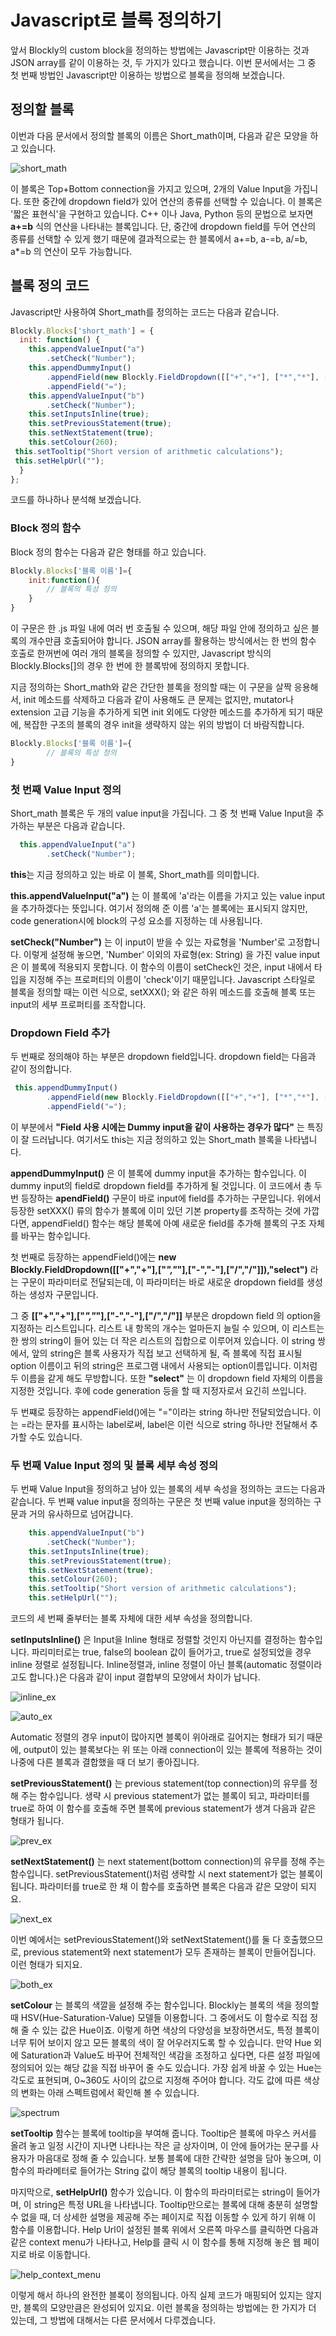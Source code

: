 Javascript로 블록 정의하기
================================
앞서 Blockly의 custom block을 정의하는 방법에는 Javascript만 이용하는 것과 JSON array를 같이 이용하는 것, 두 가지가 있다고 했습니다.
이번 문서에서는 그 중 첫 번째 방법인 Javascript만 이용하는 방법으로 블록을 정의해 보겠습니다.

정의할 블록
----------------------------------
이번과 다음 문서에서 정의할 블록의 이름은 Short_math이며, 다음과 같은 모양을 하고 있습니다.

![short_math](img/short_math_ex.png)

이 블록은 Top+Bottom connection을 가지고 있으며, 2개의 Value Input을 가집니다. 또한 중간에 dropdown field가 있어 연산의 종류를 선택할 수 있습니다.
이 블록은 '짧은 표현식'을 구현하고 있습니다. C++ 이나 Java, Python 등의 문법으로 보자면 **a+=b** 식의 연산을 나타내는 블록입니다. 단, 중간에 dropdown field를 두어 연산의 종류를 선택할 수 있게 했기 때문에 결과적으로는 한 블록에서 a+=b, a-=b, a/=b, a*=b 의 연산이 모두 가능합니다.

블록 정의 코드
----------------------------------------
Javascript만 사용하여 Short_math를 정의하는 코드는 다음과 같습니다.

```javascript
Blockly.Blocks['short_math'] = {
  init: function() {
    this.appendValueInput("a")
        .setCheck("Number");
    this.appendDummyInput()
        .appendField(new Blockly.FieldDropdown([["+","+"], ["*","*"], ["-","-"], ["/","/"]]), "select")
        .appendField("=");
    this.appendValueInput("b")
        .setCheck("Number");
    this.setInputsInline(true);
    this.setPreviousStatement(true);
    this.setNextStatement(true);
    this.setColour(260);
 this.setTooltip("Short version of arithmetic calculations");
 this.setHelpUrl("");
  }
};
``` 

코드를 하나하나 분석해 보겠습니다.

### Block 정의 함수

Block 정의 함수는 다음과 같은 형태를 하고 있습니다.

```javascript
Blockly.Blocks['블록 이름']={
    init:function(){
        // 블록의 특성 정의
    }
}
```

이 구문은 한 .js 파일 내에 여러 번 호출될 수 있으며, 해당 파일 안에 정의하고 싶은 블록의 개수만큼 호출되어야 합니다. JSON array를 활용하는 방식에서는 한 번의 함수 호출로 한꺼번에 여러 개의 블록을 정의할 수 있지만, Javascript 방식의 Blockly.Blocks[]의 경우 한 번에 한 블록밖에 정의하지 못합니다. 

지금 정의하는 Short_math와 같은 간단한 블록을 정의할 때는 이 구문을 살짝 응용해서, init 메소드를 삭제하고 다음과 같이 사용해도 큰 문제는 없지만, mutator나 extension 고급 기능을 추가하게 되면 init 외에도 다양한 메소드를 추가하게 되기 때문에, 복잡한 구조의 블록의 경우 init을 생략하지 않는 위의 방법이 더 바람직합니다.

```javascript
Blockly.Blocks['블록 이름']={
        // 블록의 특성 정의
}
```

### 첫 번째 Value Input 정의

Short_math 블록은 두 개의 value input을 가집니다. 그 중 첫 번째 Value Input을 추가하는 부분은 다음과 같습니다.

```javascript
  this.appendValueInput("a")
        .setCheck("Number");
```

**this**는 지금 정의하고 있는 바로 이 블록, Short_math를 의미합니다.

**this.appendValueInput("a")** 는 이 블록에 'a'라는 이름을 가지고 있는 value input을 추가하겠다는 뜻입니다. 여기서 정의해 준 이름 'a'는 블록에는 표시되지 않지만, code generation시에 block의 구성 요소를 지정하는 데 사용됩니다.

**setCheck("Number")** 는 이 input이 받을 수 있는 자료형을 'Number'로 고정합니다. 이렇게 설정해 놓으면, 'Number' 이외의 자료형(ex: String) 을 가진 value input은 이 블록에 적용되지 못합니다. 이 함수의 이름이 setCheck인 것은, input 내에서 타입을 지정해 주는 프로퍼티의 이름이 'check'이기 때문입니다. Javascript 스타일로 블록을 정의할 때는 이런 식으로, setXXX(); 와 같은 하위 메소드를 호출해 블록 또는 input의 세부 프로퍼티를 조작합니다.

### Dropdown Field 추가

두 번째로 정의해야 하는 부분은 dropdown field입니다. dropdown field는 다음과 같이 정의합니다.

```javascript
 this.appendDummyInput()
        .appendField(new Blockly.FieldDropdown([["+","+"], ["*","*"], ["-","-"], ["/","/"]]), "select")
        .appendField("=");
```

이 부분에서 **"Field 사용 시에는 Dummy input을 같이 사용하는 경우가 많다"** 는 특징이 잘 드러납니다. 여기서도 this는 지금 정의하고 있는 Short_math 블록을 나타냅니다.

**appendDummyInput()** 은 이 블록에 dummy input을 추가하는 함수입니다. 이 dummy input의 field로 dropdown field를 추가하게 될 것입니다.
이 코드에서 총 두 번 등장하는 **apendField()** 구문이 바로 input에 field를 추가하는 구문입니다. 위에서 등장한 setXXX() 류의 함수가 블록에 이미 있던 기본 property를 조작하는 것에 가깝다면, appendField() 함수는 해당 블록에 아예 새로운 field를 추가해 블록의 구조 자체를 바꾸는 함수입니다.

첫 번째로 등장하는 appendField()에는 **new Blockly.FieldDropdown([["+","+"],["*","*"],["-","-"],["/","/"]]),"select")** 라는 구문이 파라미터로 전달되는데, 이 파라미터는 바로 새로운 dropdown field를 생성하는 생성자 구문입니다. 

그 중 **[["+","+"],["*","*"],["-","-"],["/","/"]]** 부분은 dropdown field 의 option을 지정하는 리스트입니다. 리스트 내 항목의 개수는 얼마든지 늘릴 수 있으며, 이 리스트는 한 쌍의 string이 들어 있는 더 작은 리스트의 집합으로 이루어져 있습니다. 이 string 쌍에서, 앞의 string은 블록 사용자가 직접 보고 선택하게 될, 즉 블록에 직접 표시될 option 이름이고 뒤의 string은 프로그램 내에서 사용되는 option이름입니다. 이처럼 두 이름을 같게 해도 무방합니다. 또한 **"select"** 는 이 dropdown field 자체의 이름을 지정한 것입니다. 후에 code generation 등을 할 때 지정자로서 요긴히 쓰입니다.

두 번쨰로 등장하는 appendField()에는 "="이라는 string 하나만 전달되었습니다. 이는 =라는 문자를 표시하는 label로써, label은 이런 식으로 string 하나만 전달해서 추가할 수도 있습니다.


### 두 번째 Value Input 정의 및 블록 세부 속성 정의 

두 번째 Value Input을 정의하고 남아 있는 블록의 세부 속성을 정의하는 코드는 다음과 같습니다. 두 번째 value input을 정의하는 구문은 첫 번째 value input을 정의하는 구문과 거의 유사하므로 넘어갑니다.

```javascript
    this.appendValueInput("b")
        .setCheck("Number");
    this.setInputsInline(true);
    this.setPreviousStatement(true);
    this.setNextStatement(true);
    this.setColour(260);
    this.setTooltip("Short version of arithmetic calculations");
    this.setHelpUrl("");
```

코드의 세 번째 줄부터는 블록 자체에 대한 세부 속성을 정의합니다.

**setInputsInline()** 은 Input을 Inline 형태로 정렬할 것인지 아닌지를 결정하는 함수입니다. 파리미터로는 true, false의 boolean 값이 들어가고, true로 설정되었을 경우 inline 정렬로 설정됩니다.
Inline정렬과, inline 정렬이 아닌 블록(automatic 정렬이라고도 합니다.)은 다음과 같이 input 결합부의 모양에서 차이가 납니다.

![inline_ex](img/inline_ex.png)

![auto_ex](img/automatic_ex.png)

Automatic 정렬의 경우 input이 많아지면 블록이 위아래로 길어지는 형태가 되기 때문에, output이 있는 블록보다는 위 또는 아래 connection이 있는 블록에 적용하는 것이 나중에 다른 블록과 결합했을 때 더 보기 좋아집니다.

**setPreviousStatement()** 는 previous statement(top connection)의 유무를 정해 주는 함수입니다. 생략 시 previous statement가 없는 블록이 되고, 파라미터를 true로 하여 이 함수를 호출해 주면 블록에 previous statement가 생겨 다음과 같은 형태가 됩니다.

![prev_ex](img/top_block.png)

**setNextStatement()** 는 next statement(bottom connection)의 유무를 정해 주는 함수입니다. setPreviousStatement()처럼 생략할 시 next statement가 없는 블록이 됩니다. 파라미터를 true로 한 채 이 함수를 호출하면 블록은 다음과 같은 모양이 되지요.

![next_ex](img/bottom.png)

이번 예에서는 setPreviousStatement()와 setNextStatement()를 둘 다 호출했으므로, previous statement와 next statement가 모두 존재하는 블록이 만들어집니다. 이런 형태가 되지요.

![both_ex](img/top_bottom_block.png)

**setColour** 는 블록의 색깔을 설정해 주는 함수입니다. Blockly는 블록의 색을 정의할 때 HSV(Hue-Saturation-Value) 모델들 이용합니다. 그 중에서도 이 함수로 직접 정해 줄 수 있는 값은 Hue이죠. 이렇게 하면 색상의 다양성을 보장하면서도, 특정 블록이 너무 튀어 보이지 않고 모든 블록의 색이 잘 어우러지도록 할 수 있습니다. 만약 Hue 외에 Saturation과 Value도 바꾸어 전체적인 색감을 조정하고 싶다면, 다른 설정 파일에 정의되어 있는 해당 값을 직접 바꾸어 줄 수도 있습니다. 가장 쉽게 바꿀 수 있는 Hue는 각도로 표현되며, 0~360도 사이의 값으로 지정해 주어야 합니다.
각도 값에 따른 색상의 변화는 아래 스펙트럼에서 확인해 볼 수 있습니다.

![spectrum](img/hue_spectrum.png)

**setTooltip** 함수는 블록에 tooltip을 부여해 줍니다. Tooltip은 블록에 마우스 커서를 올려 놓고 일정 시간이 지나면 나타나는 작은 글 상자이며, 이 안에 들어가는 문구를 사용자가 마음대로 정해 줄 수 있습니다. 보통 블록에 대한 간략한 설명을 담아 놓으며, 이 함수의 파라메터로 들어가는 String 값이 해당 블록의 tooltip 내용이 됩니다.

마지막으로, **setHelpUrl()** 함수가 있습니다. 이 함수의 파라미터로는 string이 들어가며, 이 string은 특정 URL을 나타냅니다. Tooltip만으로는 블록에 대해 충분히 설명할 수 없을 때, 더 상세한 설명을 제공해 주는 페이지로 직접 이동할 수 있게 하기 위해 이 함수를 이용합니다. Help Url이 설정된 블록 위에서 오른쪽 마우스를 클릭하면 다음과 같은 context menu가 나타나고, Help를 클릭 시 이 함수를 통해 지정해 놓은 웹 페이지로 바로 이동합니다.

![help_context_menu](img/help_context.png)

이렇게 해서 하나의 완전한 블록이 정의됩니다. 아직 실제 코드가 매핑되어 있지는 않지만, 블록의 모양만큼은 완성되어 있지요.
이런 블록을 정의하는 방법에는 한 가지가 더 있는데, 그 방법에 대해서는 다른 문서에서 다루겠습니다.
